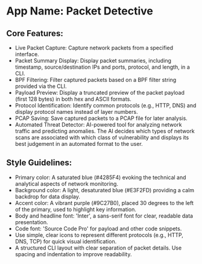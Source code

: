 # **App Name**: Packet Detective

## Core Features:

- Live Packet Capture: Capture network packets from a specified interface.
- Packet Summary Display: Display packet summaries, including timestamp, source/destination IPs and ports, protocol, and length, in a CLI.
- BPF Filtering: Filter captured packets based on a BPF filter string provided via the CLI.
- Payload Preview: Display a truncated preview of the packet payload (first 128 bytes) in both hex and ASCII formats.
- Protocol Identification: Identify common protocols (e.g., HTTP, DNS) and display protocol names instead of layer numbers.
- PCAP Saving: Save captured packets to a PCAP file for later analysis.
- Automated Threat Detector: AI-powered tool for analyzing network traffic and predicting anomalies. The AI decides which types of network scans are associated with which class of vulnerability and displays its best judgement in an automated format to the user.

## Style Guidelines:

- Primary color: A saturated blue (#4285F4) evoking the technical and analytical aspects of network monitoring.
- Background color: A light, desaturated blue (#E3F2FD) providing a calm backdrop for data display.
- Accent color: A vibrant purple (#9C27B0), placed 30 degrees to the left of the primary, used to highlight key information.
- Body and headline font: 'Inter', a sans-serif font for clear, readable data presentation.
- Code font: 'Source Code Pro' for payload and other code snippets.
- Use simple, clear icons to represent different protocols (e.g., HTTP, DNS, TCP) for quick visual identification.
- A structured CLI layout with clear separation of packet details. Use spacing and indentation to improve readability.